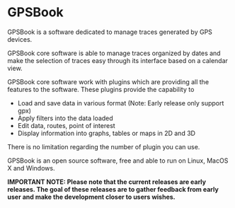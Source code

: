 # GPSBook #

GPSBook is a software dedicated to manage traces generated by GPS devices.

GPSBook core software is able to manage traces organized by dates and make the selection of traces easy through its interface based on a calendar view.

GPSBook core software work with plugins which are providing all the features to the software. These plugins provide the capability to

  * Load and save data in various format (Note: Early release only support gpx)
  * Apply filters into the data loaded
  * Edit data, routes, point of interest
  * Display information into graphs, tables or maps in 2D and 3D

There is no limitation regarding the number of plugin you can use.

GPSBook is an open source software, free and able to run on Linux, MacOS X and Windows.

**IMPORTANT NOTE: Please note that the current releases are early releases. The goal of these releases are to gather feedback from early user and make the development closer to users wishes.**